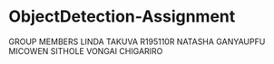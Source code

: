 # ObjectDetection-Assignment
GROUP MEMBERS
LINDA TAKUVA R195110R
NATASHA GANYAUPFU
MICOWEN SITHOLE
VONGAI CHIGARIRO
